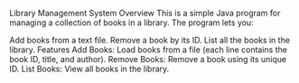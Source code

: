 Library Management System
Overview
This is a simple Java program for managing a collection of books in a library. The program lets you:

Add books from a text file.
Remove a book by its ID.
List all the books in the library.
Features
Add Books: Load books from a file (each line contains the book ID, title, and author).
Remove Books: Remove a book using its unique ID.
List Books: View all books in the library.

